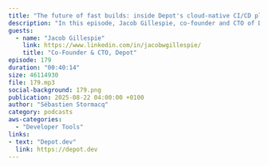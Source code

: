 ```yaml
---
title: "The future of fast builds: inside Depot's cloud-native CI/CD platform"
description: "In this episode, Jacob Gillespie, co-founder and CTO of Depot, reveals how they're changing CI/CD by making builds dramatically faster. Learn how Depot achieves up to 40x speed improvements through innovative use of AWS services, sophisticated caching mechanisms, and custom low-level optimizations. Jacob shares technical details about their architecture, from EC2 instance management to distributed storage solutions, and explains how they handle everything from container builds to macOS development. Whether you're struggling with slow builds or interested in cloud-native architecture, this episode offers valuable insights into modern CI/CD optimization."
guests:
  - name: "Jacob Gillespie"
    link: https://www.linkedin.com/in/jacobwgillespie/
    title: "Co-Founder & CTO, Depot"
episode: 179
duration: "00:40:14" 
size: 46114930
file: 179.mp3
social-background: 179.png
publication: 2025-08-22 04:00:00 +0100
author: "Sébastien Stormacq"
category: podcasts
aws-categories:
  - "Developer Tools"
links:
- text: "Depot.dev"
  link: https://depot.dev
---
```

